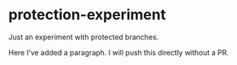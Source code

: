 # protection-experiment
Just an experiment with protected branches.

Here I've added a paragraph. I will push this directly without a PR.

